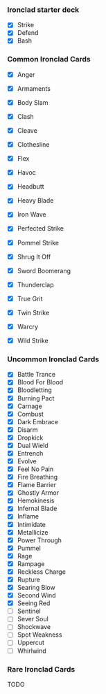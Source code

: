 ### Ironclad starter deck
- [x] Strike
- [x] Defend
- [x] Bash

### Common Ironclad Cards
- [x] Anger
- [x] Armaments
- [x] Body Slam
- [x] Clash
- [x] Cleave
- [x] Clothesline
- [x] Flex
- [x] Havoc
- [x] Headbutt
- [x] Heavy Blade
- [x] Iron Wave
- [x] Perfected Strike
- [x] Pommel Strike
- [x] Shrug It Off
- [x] Sword Boomerang
- [x] Thunderclap
- [x] True Grit
- [x] Twin Strike
- [x] Warcry
- [x] Wild Strike


### Uncommon Ironclad Cards
- [x] Battle Trance
- [x] Blood For Blood
- [x] Bloodletting
- [x] Burning Pact
- [x] Carnage
- [x] Combust
- [x] Dark Embrace
- [x] Disarm
- [x] Dropkick
- [x] Dual Wield
- [x] Entrench
- [x] Evolve
- [x] Feel No Pain
- [x] Fire Breathing
- [x] Flame Barrier
- [x] Ghostly Armor
- [x] Hemokinesis
- [x] Infernal Blade
- [x] Inflame
- [x] Intimidate
- [x] Metallicize
- [x] Power Through
- [x] Pummel
- [x] Rage
- [x] Rampage
- [x] Reckless Charge
- [x] Rupture
- [x] Searing Blow
- [x] Second Wind
- [x] Seeing Red
- [ ] Sentinel
- [ ] Sever Soul
- [ ] Shockwave
- [ ] Spot Weakness
- [ ] Uppercut
- [ ] Whirlwind

### Rare Ironclad Cards
TODO